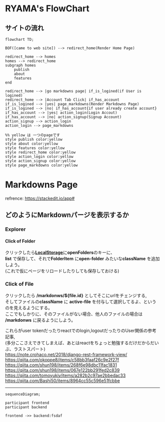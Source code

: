 # RYAMA's FlowChart

## サイトの流れ

```mermaid
flowchart TD;

BOF([came to web site]) --> redirect_home(Render Home Page)

redirect_home --> homes
homes --> redirect_home
subgraph homes
    publish
    about
    features
end

redirect_home --> |go markdowns page| if_is_logined(if User is logined)
redirect_home --> |Account Tab Click| if_has_account
if_is_logined --> |yes| page_markdowns(Render Markdowns Page)
if_is_logined --> |no| if_has_account{if user already create account}
if_has_account --> |yes| action_login(Login Accout)
if_has_account --> |no| action_signup(Signup Account)
action_signup --> action_login
action_login --> page_markdowns

%% yellow は 一つのpageです
style publish color:yellow
style about color:yellow
style features color:yellow
style redirect_home color:yellow
style action_login color:yellow
style action_signup color:yellow
style page_markdowns color:yellow
```

# Markdowns Page

refrence: https://stackedit.io/app#

## どのようにMarkdownパージを表示するか

### Explorer

#### Click of Folder
クリックしたら[**LocalStorage**](https://www.youtube.com/watch?v=uuAdVs7sbAs)に**openFolders**のキーに、  
**list** で保存して、それで**FolderItem** に**open-folder** みたいな**className** を追加しよう。  
(これで仮にページをリロードしたりしても保存しておける)
### Click of File
クリックしたら **/markdonws/${file.id}** としてそこにurlをチェンジする,  
そしてファイルの**className** に **active-file** を付与して選択してるよ、というのを見えるようにする。  
ここでもしかりに、そのファイルがない場合、他人のファイルの場合は **/markdonws** に戻るようにしよう。  


これらがuser tokenだったりreactでのlogin,logoutだったりのUser関係の参考記事,  
(多分ここさえできてしまえば、あとはreactをちょっと勉強するだけだからだいぶ、ラストスパート)  
https://note.crohaco.net/2018/django-rest-framework-view/  
https://qiita.com/okoppe8/items/c58bb3faaf26c9e2f27f  
https://qiita.com/shun198/items/268f6e98dbc11fac1831  
https://qiita.com/shun198/items/067e122bb291fed2c839  
https://qiita.com/tomoyukiy/items/a282b2c97ae2bbedac33  
https://qiita.com/Bashi50/items/8964cc55c596e51fcbbe  

---

```mermaid
sequenceDiagram;

participant frontend
participant backend

frontend ->> backend:fsdaf

```
